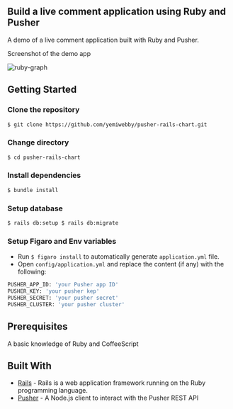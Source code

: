 ## Build a live comment application using Ruby and Pusher

A demo of a live comment application built with Ruby and Pusher.

Screenshot of the demo app

![ruby-graph](https://user-images.githubusercontent.com/19610753/40513674-6381e962-5f9e-11e8-8e74-4001a71be1c5.gif)


## Getting Started

### Clone the repository
```bash
$ git clone https://github.com/yemiwebby/pusher-rails-chart.git
```

### Change directory
```bash
$ cd pusher-rails-chart
```

### Install dependencies
```bash
$ bundle install
```

### Setup database
```bash
$ rails db:setup $ rails db:migrate
```

### Setup Figaro and Env variables
* Run `$ figaro install` to automatically generate `application.yml` file.
* Open `config/application.yml` and replace the content (if any) with the following:

```bash
PUSHER_APP_ID: 'your Pusher app ID'
PUSHER_KEY: 'your pusher kep'
PUSHER_SECRET: 'your pusher secret'
PUSHER_CLUSTER: 'your pusher cluster'
```

## Prerequisites
A basic knowledge of Ruby and CoffeeScript

## Built With

* [Rails](https://rubyonrails.org/) - Rails is a web application framework running on the Ruby programming language.
* [Pusher](https://pusher.com/) - A Node.js client to interact with the Pusher REST API